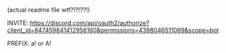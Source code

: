 (actual readme file wtf?!?!??!)

INVITE: https://discord.com/api/oauth2/authorize?client_id=847459841412956160&permissions=4398046511089&scope=bot

PREFIX: a! or A!
